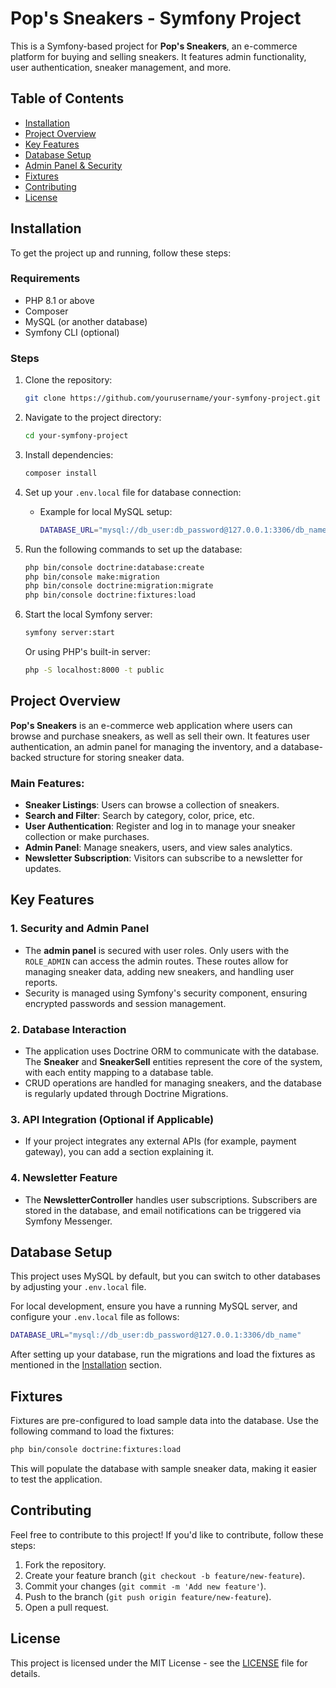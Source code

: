 
# Pop's Sneakers - Symfony Project

This is a Symfony-based project for **Pop's Sneakers**, an e-commerce platform for buying and selling sneakers. It features admin functionality, user authentication, sneaker management, and more.

## Table of Contents
- [Installation](#installation)
- [Project Overview](#project-overview)
- [Key Features](#key-features)
- [Database Setup](#database-setup)
- [Admin Panel & Security](#admin-panel--security)
- [Fixtures](#fixtures)
- [Contributing](#contributing)
- [License](#license)

## Installation

To get the project up and running, follow these steps:

### Requirements
- PHP 8.1 or above
- Composer
- MySQL (or another database)
- Symfony CLI (optional)

### Steps
1. Clone the repository:
   ```bash
   git clone https://github.com/yourusername/your-symfony-project.git
   ```

2. Navigate to the project directory:
   ```bash
   cd your-symfony-project
   ```

3. Install dependencies:
   ```bash
   composer install
   ```

4. Set up your `.env.local` file for database connection:
   - Example for local MySQL setup:
     ```bash
     DATABASE_URL="mysql://db_user:db_password@127.0.0.1:3306/db_name"
     ```

5. Run the following commands to set up the database:
   ```bash
   php bin/console doctrine:database:create
   php bin/console make:migration
   php bin/console doctrine:migration:migrate
   php bin/console doctrine:fixtures:load
   ```

6. Start the local Symfony server:
   ```bash
   symfony server:start
   ```
   Or using PHP's built-in server:
   ```bash
   php -S localhost:8000 -t public
   ```

## Project Overview

**Pop's Sneakers** is an e-commerce web application where users can browse and purchase sneakers, as well as sell their own. It features user authentication, an admin panel for managing the inventory, and a database-backed structure for storing sneaker data.

### Main Features:
- **Sneaker Listings**: Users can browse a collection of sneakers.
- **Search and Filter**: Search by category, color, price, etc.
- **User Authentication**: Register and log in to manage your sneaker collection or make purchases.
- **Admin Panel**: Manage sneakers, users, and view sales analytics.
- **Newsletter Subscription**: Visitors can subscribe to a newsletter for updates.

## Key Features

### 1. Security and Admin Panel
- The **admin panel** is secured with user roles. Only users with the `ROLE_ADMIN` can access the admin routes. These routes allow for managing sneaker data, adding new sneakers, and handling user reports.
- Security is managed using Symfony's security component, ensuring encrypted passwords and session management.
  
### 2. Database Interaction
- The application uses Doctrine ORM to communicate with the database. The **Sneaker** and **SneakerSell** entities represent the core of the system, with each entity mapping to a database table.
- CRUD operations are handled for managing sneakers, and the database is regularly updated through Doctrine Migrations.

### 3. API Integration (Optional if Applicable)
- If your project integrates any external APIs (for example, payment gateway), you can add a section explaining it.

### 4. Newsletter Feature
- The **NewsletterController** handles user subscriptions. Subscribers are stored in the database, and email notifications can be triggered via Symfony Messenger.

## Database Setup

This project uses MySQL by default, but you can switch to other databases by adjusting your `.env.local` file.

For local development, ensure you have a running MySQL server, and configure your `.env.local` file as follows:

```bash
DATABASE_URL="mysql://db_user:db_password@127.0.0.1:3306/db_name"
```

After setting up your database, run the migrations and load the fixtures as mentioned in the [Installation](#installation) section.

## Fixtures

Fixtures are pre-configured to load sample data into the database. Use the following command to load the fixtures:

```bash
php bin/console doctrine:fixtures:load
```

This will populate the database with sample sneaker data, making it easier to test the application.

## Contributing

Feel free to contribute to this project! If you'd like to contribute, follow these steps:
1. Fork the repository.
2. Create your feature branch (`git checkout -b feature/new-feature`).
3. Commit your changes (`git commit -m 'Add new feature'`).
4. Push to the branch (`git push origin feature/new-feature`).
5. Open a pull request.

## License

This project is licensed under the MIT License - see the [LICENSE](LICENSE) file for details.